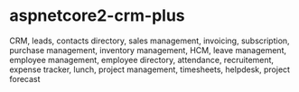 # aspnetcore2-crm-plus
CRM, leads, contacts directory, sales management, invoicing, subscription, purchase management, inventory management, HCM, leave management, employee management, employee directory, attendance, recruitement, expense tracker, lunch, project management, timesheets, helpdesk, project forecast
